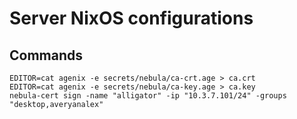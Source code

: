 # Server NixOS configurations

## Commands

```shell
EDITOR=cat agenix -e secrets/nebula/ca-crt.age > ca.crt
EDITOR=cat agenix -e secrets/nebula/ca-key.age > ca.key
nebula-cert sign -name "alligator" -ip "10.3.7.101/24" -groups "desktop,averyanalex"
```
